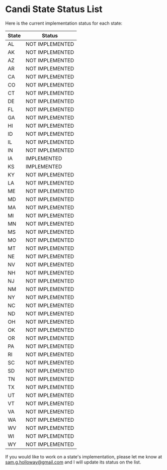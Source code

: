 # Candi State Status List

Here is the current implementation status for each state:

| State | Status          |
|-------|-----------------|
| AL    | NOT IMPLEMENTED |
| AK    | NOT IMPLEMENTED |
| AZ    | NOT IMPLEMENTED |
| AR    | NOT IMPLEMENTED |
| CA    | NOT IMPLEMENTED |
| CO    | NOT IMPLEMENTED |
| CT    | NOT IMPLEMENTED |
| DE    | NOT IMPLEMENTED |
| FL    | NOT IMPLEMENTED |
| GA    | NOT IMPLEMENTED |
| HI    | NOT IMPLEMENTED |
| ID    | NOT IMPLEMENTED |
| IL    | NOT IMPLEMENTED |
| IN    | NOT IMPLEMENTED |
| IA    | IMPLEMENTED |
| KS    | IMPLEMENTED |
| KY    | NOT IMPLEMENTED |
| LA    | NOT IMPLEMENTED |
| ME    | NOT IMPLEMENTED |
| MD    | NOT IMPLEMENTED |
| MA    | NOT IMPLEMENTED |
| MI    | NOT IMPLEMENTED |
| MN    | NOT IMPLEMENTED |
| MS    | NOT IMPLEMENTED |
| MO    | NOT IMPLEMENTED |
| MT    | NOT IMPLEMENTED |
| NE    | NOT IMPLEMENTED |
| NV    | NOT IMPLEMENTED |
| NH    | NOT IMPLEMENTED |
| NJ    | NOT IMPLEMENTED |
| NM    | NOT IMPLEMENTED |
| NY    | NOT IMPLEMENTED |
| NC    | NOT IMPLEMENTED |
| ND    | NOT IMPLEMENTED |
| OH    | NOT IMPLEMENTED |
| OK    | NOT IMPLEMENTED |
| OR    | NOT IMPLEMENTED |
| PA    | NOT IMPLEMENTED |
| RI    | NOT IMPLEMENTED |
| SC    | NOT IMPLEMENTED |
| SD    | NOT IMPLEMENTED |
| TN    | NOT IMPLEMENTED |
| TX    | NOT IMPLEMENTED |
| UT    | NOT IMPLEMENTED |
| VT    | NOT IMPLEMENTED |
| VA    | NOT IMPLEMENTED |
| WA    | NOT IMPLEMENTED |
| WV    | NOT IMPLEMENTED |
| WI    | NOT IMPLEMENTED |
| WY    | NOT IMPLEMENTED |

If you would like to work on a state's implementation, please let me know at sam.g.holloway@gmail.com and I will update its status on the list.